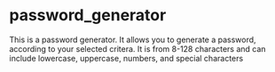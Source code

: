 # password_generator
This is a password generator. It allows you to generate a password, according to your selected critera. It is from 8-128 characters and can include lowercase, uppercase, numbers, and special characters
